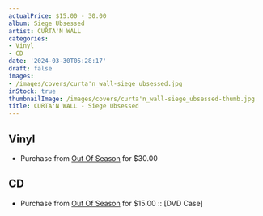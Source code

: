 ```yaml
---
actualPrice: $15.00 - 30.00
album: Siege Ubsessed
artist: CURTA'N WALL
categories:
- Vinyl
- CD
date: '2024-03-30T05:28:17'
draft: false
images:
- /images/covers/curta'n_wall-siege_ubsessed.jpg
inStock: true
thumbnailImage: /images/covers/curta'n_wall-siege_ubsessed-thumb.jpg
title: CURTA'N WALL - Siege Ubsessed
---
```


## Vinyl
* Purchase from [Out Of Season](https://www.outofseasonlabel.com/products/curtan-wall-siege-ubsessed-vinyl-lp-3-color-options-180g) for $30.00
## CD
* Purchase from [Out Of Season](https://www.outofseasonlabel.com/products/curtan-wall-siege-ubsessed-cd-w-obi-dvd-case) for $15.00 :: [DVD Case]
